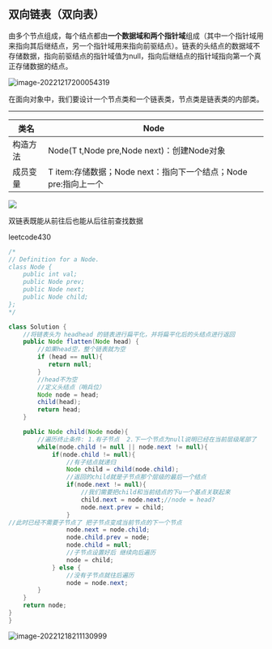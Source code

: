 

## 双向链表（双向表）

由多个节点组成，每个结点都由**一个数据域和两个指针域**组成（其中一个指针域用来指向其后继结点，另一个指针域用来指向前驱结点）。链表的头结点的数据域不存储数据，指向前驱结点的指针域值为null，指向后继结点的指针域指向第一个真正存储数据的结点。

![image-20221217200054319](C:\Users\十七画生\AppData\Roaming\Typora\typora-user-images\image-20221217200054319.png)

在面向对象中，我们要设计一个节点类和一个链表类，节点类是链表类的内部类。

------

| 类名     | Node                                                         |
| -------- | ------------------------------------------------------------ |
| 构造方法 | Node(T t,Node pre,Node next)：创建Node对象                   |
| 成员变量 | T item:存储数据；Node next：指向下一个结点；Node pre:指向上一个 |

![](C:\Users\十七画生\AppData\Roaming\Typora\typora-user-images\image-20221217200621826.png)

双链表既能从前往后也能从后往前查找数据

leetcode430

```java
/*
// Definition for a Node.
class Node {
    public int val;
    public Node prev;
    public Node next;
    public Node child;
};
*/

class Solution {
    //将链表头为 headhead 的链表进行扁平化，并将扁平化后的头结点进行返回
    public Node flatten(Node head) {
        //如果head空，整个链表就为空
        if (head == null){
           return null;
        }
        //head不为空
        //定义头结点（哨兵位）
        Node node = head;
        child(head);
        return head;
    }

    public Node child(Node node){
        //遍历终止条件: 1.有子节点  2.下一个节点为null说明已经在当前层级尾部了
        while(node.child != null || node.next != null){
            if(node.child != null){
                //有子结点就递归
                Node child = child(node.child);
                //返回的child就是子节点那个层级的最后一个结点
                if(node.next != null){
                    //我们需要把child和当前结点的下u一个基点关联起来
                    child.next = node.next;//node = head?
                    node.next.prev = child;
                }
//此时已经不需要子节点了 把子节点变成当前节点的下一个节点
                node.next = node.child;
                node.child.prev = node;
                node.child = null;
                //子节点设置好后 继续向后遍历
                node = child;
            } else {
                //没有子节点就往后遍历
                node = node.next;
        }
    }
    return node;
}
}
```

![image-20221218211130999](C:\Users\十七画生\AppData\Roaming\Typora\typora-user-images\image-20221218211130999.png)